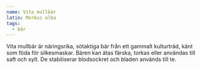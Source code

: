 ```yaml
---
name: Vita mullbär
latin: Morbus alba
tags:
  - bär
---
```


Vita mullbär är näringsrika, sötaktiga bär från ett gammalt kulturträd, känt som föda för silkesmaskar. Bären kan ätas färska, torkas eller användas till saft och sylt. De stabiliserar blodsockret och bladen används till te.